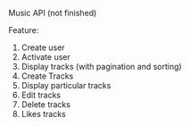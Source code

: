 Music API (not finished)

Feature:
1. Create user
2. Activate user
3. Display tracks (with pagination and sorting)
4. Create Tracks
5. Display particular tracks
6. Edit tracks
7. Delete tracks
8. Likes tracks
